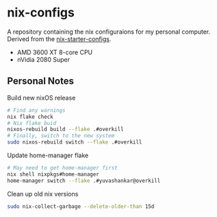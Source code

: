 # nix-configs

A repository containing the nix configuraions for my personal computer. Derived from the [nix-starter-configs](https://github.com/Misterio77/nix-starter-configs).

* AMD 3600 XT 8-core CPU
* nVidia 2080 Super

## Personal Notes

Build new nixOS release

```bash
# Find any warnings
nix flake check
# Nix flake buid
nixos-rebuild build --flake .#overkill
# Finally, switch to the new system
sudo nixos-rebuild switch --flake .#overkill
```

Update home-manager flake

```bash
# May need to get home-manager first
nix shell nixpkgs#home-manager
home-manager switch --flake .#yuvashankar@overkill
```

Clean up old nix versions

```bash
sudo nix-collect-garbage --delete-older-than 15d
```
